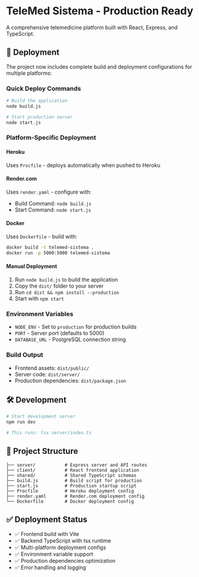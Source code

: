 # TeleMed Sistema - Production Ready

A comprehensive telemedicine platform built with React, Express, and TypeScript.

## 🚀 Deployment

The project now includes complete build and deployment configurations for multiple platforms:

### Quick Deploy Commands

```bash
# Build the application
node build.js

# Start production server
node start.js
```

### Platform-Specific Deployment

#### Heroku
Uses `Procfile` - deploys automatically when pushed to Heroku

#### Render.com  
Uses `render.yaml` - configure with:
- Build Command: `node build.js`
- Start Command: `node start.js`

#### Docker
Uses `Dockerfile` - build with:
```bash
docker build -t telemed-sistema .
docker run -p 5000:5000 telemed-sistema
```

#### Manual Deployment
1. Run `node build.js` to build the application
2. Copy the `dist/` folder to your server
3. Run `cd dist && npm install --production`
4. Start with `npm start`

### Environment Variables

- `NODE_ENV` - Set to `production` for production builds
- `PORT` - Server port (defaults to 5000)
- `DATABASE_URL` - PostgreSQL connection string

### Build Output

- Frontend assets: `dist/public/`
- Server code: `dist/server/`
- Production dependencies: `dist/package.json`

## 🛠️ Development

```bash
# Start development server
npm run dev

# This runs: tsx server/index.ts
```

## 📁 Project Structure

```
├── server/           # Express server and API routes
├── client/           # React frontend application  
├── shared/           # Shared TypeScript schemas
├── build.js          # Build script for production
├── start.js          # Production startup script
├── Procfile          # Heroku deployment config
├── render.yaml       # Render.com deployment config
└── Dockerfile        # Docker deployment config
```

## ✅ Deployment Status

- ✅ Frontend build with Vite
- ✅ Backend TypeScript with tsx runtime
- ✅ Multi-platform deployment configs
- ✅ Environment variable support
- ✅ Production dependencies optimization
- ✅ Error handling and logging